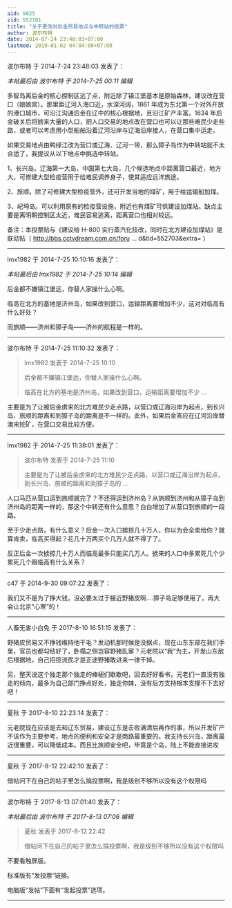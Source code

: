 ```yaml
---
aid: 9025
zid: 552701
title: "关于更改对后金贸易地点与中转站的投票"
author: 波尔布特
date: 2014-07-24 23:48:03+07:00
lastmod: 2019-01-02 04:04:00+07:00
---
```


波尔布特 于 2014-7-24 23:48:03 发表了：

_本帖最后由 波尔布特 于 2014-7-25 00:11 编辑_

多智岛离后金的核心控制区远了点，附近除了镇江堡基本是原始森林，建议改在营口（娘娘宫）。那里距辽河入海口近，水深河阔，1861 年成为东北第一个对外开放的港口城市，可沿江沟通后金在辽中的核心根据地，且沿江矿产丰富。1634 年后金破关后将掳来大量的人口，把人口交易的地点改在营口也可以让那些难民少走些路，或者可以考虑用小型船舶沿着辽河沿岸与辽海沿岸接人，在营口集中运走。

如果交易地点由鸭绿江改为营口或辽海、辽河一带，那么獐子岛作为中转站就不太合适了，我提议从以下地点中挑选中转站。

1、长兴岛。辽海第一大岛，中国第七大岛，几个候选地点中距离营口最近，地方大，可修建大型检疫营用于给难民调养身子，使其适应远洋旅途。

2、旅顺。除了可修建大型检疫营外，还可开发当地的煤矿，用于给运输船加煤。

3、屺坶岛。可以利用原有的检疫营设施，附近也有煤矿可供建设加煤站。缺点主要是离明朝控制区太近，难民容易逃离，距离营口也相对较远。

备注：本投票贴与《建议给 H-800 实行蒸汽化技改，同时在北方建设加煤站》是联动贴（
http://bbs.cctvdream.com.cn/foru ... d&amp;tid=552703&amp;extra=
）

---

lmx1982 于 2014-7-25 10:10:16 发表了：

_本帖最后由 lmx1982 于 2014-7-25 10:14 编辑_

后金都不嫌镇江堡远，你替人家操什么心啊。

临高在北方的基地是济州岛，如果改到营口，运输距离要增加不少，这对对临高有什么好处？

而旅顺——济州和獐子岛——济州的航程是一样的。

---

波尔布特 于 2014-7-25 11:10:32 发表了：

> lmx1982 发表于 2014-7-25 10:10
>
> 后金都不嫌镇江堡远，你替人家操什么心啊。
>
> 临高在北方的基地是济州岛，如果改到营口，运输距离要增加不少 ...

主要是为了让被后金虏来的北方难民少走点路，以营口或辽海沿岸为起点，到长兴岛、旅顺的距离和到獐子岛的距离是不一样的。此外，如果后金答应在辽河沿岸替澳宋挖矿，在营口交易比较方便。

---

lmx1982 于 2014-7-25 11:38:01 发表了：

> 波尔布特 发表于 2014-7-25 11:10
>
> 主要是为了让被后金虏来的北方难民少走点路，以营口或辽海沿岸为起点，到长兴岛、旅顺的距离和到獐子岛的 ...

人口马匹从营口运到旅顺就完了？不还得运到济州岛？从旅顺到济州和从獐子岛到济州岛的距离一样的，那这个中转还有什么意思？白白增加了从营口到旅顺的一段路。

至于少走点路，有什么意义？后金一次入口掳掠几十万人，你以为会全卖给你？就算肯卖，临高买得起？花几十万两买个几万人就不得了了。

反正后金一次掳掠几十万人而临高最多只能买几万人。掳来的人口中多累死几个少累死几个跟临高有什么关系？

---

c47 于 2014-9-30 09:07:22 发表了：

我们又不是为了挣大钱，没必要太过于接近野猪皮啊....獐子岛足够使用了，再大会让北京“心寒”的！

---

人畜无害小白免 于 2017-8-10 16:51:15 发表了：

野猪皮贸易又不挣钱维持他干毛？发动机那时候是没据点，现在山东东部在我们手里，官员也都勾结好了，卧榻之侧岂容野猪乱窜？元老院以“我”为主，开发山东敌后根据地，自己招揽流民才是正途野猪敢进来一律干掉。

另，整天说这个独走那个独走的棒槌们歇歇吧，回去好好看书，元老们一直没有独走的倾向，最多为自己部门挣点好处，独走你妹，没有后方支持根本支撑不下去好吧！

---

夏秋 于 2017-8-10 22:23:14 发表了：

元老院现在应该是去和辽东贸易，建设辽东是击败满清后再作的事，所以开发矿产不该作为主要参考，地点的便利和安全才是商路最重要的。我支持长兴岛，距离最近很重要，可以降低成本。而且比旅顺安全吧，毕竟是个岛，陆上不能直接进攻

---

夏秋 于 2017-8-12 22:42:10 发表了：

借帖问下在自己的帖子里怎么搞投票啊，我是级别不够所以没有这个权限吗

---

波尔布特 于 2017-8-13 07:01:40 发表了：

_本帖最后由 波尔布特 于 2017-8-13 07:06 编辑_

> 夏秋 发表于 2017-8-12 22:42
>
> 借帖问下在自己的帖子里怎么搞投票啊，我是级别不够所以没有这个权限吗

不要看触屏版。

标准版有“发投票”链接。

电脑版“发帖”下面有“发起投票”选项。

---
